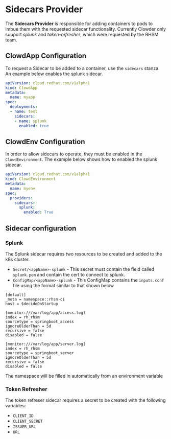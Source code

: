 # Sidecars Provider

The **Sidecars Provider** is responsible for adding containers to pods to imbue them with the
requested sidecar functionality. Currently Clowder only support *splunk* and *token-refresher*, which were requested by the RHSM
team.


## ClowdApp Configuration

To request a Sidecar to be added to a container, use the ``sidecars`` stanza. An example below enables the splunk sidecar.

```yaml
apiVersion: cloud.redhat.com/v1alpha1
kind: ClowdApp
metadata:
  name: myapp
spec:
  deployments:
  - name: test
    sidecars:
    - name: splunk
      enabled: true  
```

## ClowdEnv Configuration

In order to allow sidecars to operate, they must be enabled in the 
``ClowdEnvironment``. The example below shows how to enabled the splunk sidecar.

```yaml
apiVersion: cloud.redhat.com/v1alpha1
kind: ClowdEnvironment
metadata:
  name: myenv
spec:
  providers:
    sidecars:
      splunk:
        enabled: True
```

## Sidecar configuration

### Splunk
The Splunk sidecar requires two resources to be created and added to the k8s cluster.

* ``Secret/<appName>-splunk`` - This secret must contain the field called ``splunk.pem`` and contain the cert to connect to splunk.
* ``ConfigMap/<appName>-splunk`` - This ConfigMap contains the ``inputs.conf`` file using the format similar to that shown below

```
[default]
_meta = namespace::rhsm-ci
host = $decideOnStartup

[monitor:///var/log/app/access.log]
index = rh_rhsm
sourcetype = springboot_access
ignoreOlderThan = 5d
recursive = false
disabled = false

[monitor:///var/log/app/server.log]
index = rh_rhsm
sourcetype = springboot_server
ignoreOlderThan = 5d
recursive = false
disabled = false
```

The namespace will be filled in automatically from an environment variable

### Token Refresher
The token refreser sidecar requires a secret to be created with the following variables:

* ``CLIENT_ID``
* ``CLIENT_SECRET``
* ``ISSUER_URL``
* ``URL``

